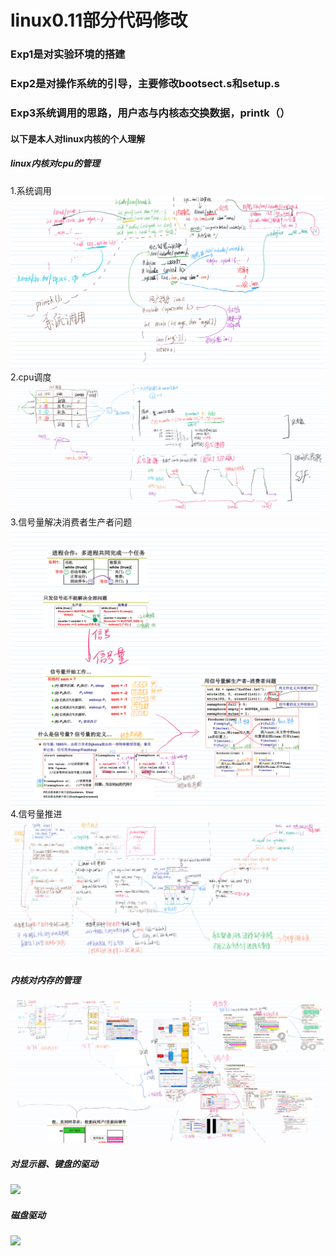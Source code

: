 # linux0.11部分代码修改
### Exp1是对实验环境的搭建
### Exp2是对操作系统的引导，主要修改bootsect.s和setup.s
### Exp3系统调用的思路，用户态与内核态交换数据，printk（）
#### 以下是本人对linux内核的个人理解

##### linux内核对cpu的管理
1.系统调用
![](pic/1.系统调用.png)
2.cpu调度
![](pic/2.CPU调度_schedule()函数.png)
3.信号量解决消费者生产者问题
![](pic/3.信号量_消费者生产者问题.png)
4.信号量推进
![](pic/4.信号量推进.png)

##### 内核对内存的管理
![](pic/内存管理图.png)

##### 对显示器、键盘的驱动
![](pic/IO显示器、键盘.png)

##### 磁盘驱动
![](pic/磁盘驱动.jpg)
